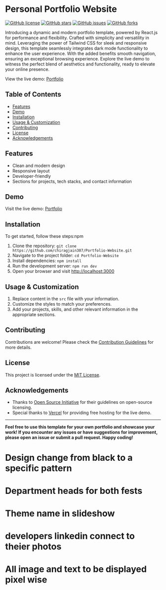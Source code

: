 # Personal Portfolio Website

[![GitHub license](https://img.shields.io/github/license/chiragjain307/Portfolio-Website)](https://github.com/chiragjain307/Portfolio-Website/blob/main/License)
[![GitHub stars](https://img.shields.io/github/stars/chiragjain307/Portfolio-Website)](https://github.com/chiragjain307/Portfolio-Website/stargazers)
[![GitHub issues](https://img.shields.io/github/issues/chiragjain307/Portfolio-Website)](https://github.com/chiragjain307/Portfolio-Website/issues)
[![GitHub forks](https://img.shields.io/github/forks/chiragjain307/Portfolio-Website)](https://github.com/chiragjain307/Portfolio-Website/network)

Introducing a dynamic and modern portfolio template, powered by React.js for performance and flexibility. Crafted with simplicity and versatility in mind. Leveraging the power of Tailwind CSS for sleek and responsive design, this template seamlessly integrates dark mode functionality to enhance the user experience. With the added benefits smooth navigation, ensuring an exceptional browsing experience. Explore the live demo to witness the perfect blend of aesthetics and functionality, ready to elevate your online presence. 

View the live demo: [Portfolio](https://chirags-portfolio.vercel.app/)


## Table of Contents

- [Features](#features)
- [Demo](#demo)
- [Installation](#installation)
- [Usage & Customization](#usage&customization)
- [Contributing](#contributing)
- [License](#license)
- [Acknowledgements](#acknowledgements)

## Features

- Clean and modern design
- Responsive layout
- Developer-friendly
- Sections for projects, tech stacks, and contact information

## Demo

Visit the live demo: [Portfolio](https://chirags-portfolio.vercel.app)

## Installation

To get started, follow these steps:npm 

1. Clone the repository: `git clone https://github.com/chiragjain307/Portfolio-Website.git`
2. Navigate to the project folder: `cd Portfolio-Website`
3. Install dependencies: `npm install`
4. Run the development server: `npm run dev`
5. Open your browser and visit [http://localhost:3000](http://localhost:3000)

## Usage & Customization

1. Replace content in the `src` file with your information.
2. Customize the styles to match your preferences.
3. Add your projects, skills, and other relevant information in the appropriate sections.


## Contributing

Contributions are welcome! Please check the [Contribution Guidelines](Contribution.md) for more details.

## License

This project is licensed under the [MIT License](License).

## Acknowledgements

- Thanks to [Open Source Initiative](https://opensource.org/) for their guidelines on open-source licensing.
- Special thanks to [Vercel](https://vercel.com/) for providing free hosting for the live demo.

---

**Feel free to use this template for your own portfolio and showcase your work! If you encounter any issues or have suggestions for improvement, please open an issue or submit a pull request. Happy coding!**


# Design change from black to a specific pattern
# Department heads for both fests
# Theme name in slideshow
# developers linkedin connect to theier photos
# All image and text to be displayed pixel wise